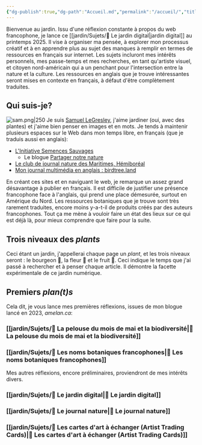 ```yaml
---
{"dg-publish":true,"dg-path":"Accueil.md","permalink":"/accueil/","title":"Accueil - Jardin digital","hide":true,"tags":["gardenEntry"]}
---
```


Bienvenue au jardin.
Issu d'une réflexion constante à propos du web francophone, je lance ce [[jardin/Sujets/🌱 Le jardin digital\|jardin digital]] au printemps 2025.
Il vise à organiser ma pensée, à explorer mon processus créatif et à en apprendre plus au sujet des manques à remplir en termes de ressources en français sur internet. 
Les sujets incluront mes intérêts personnels, mes passe-temps et mes recherches, en tant qu'artiste visuel, et citoyen nord-américain qui a un penchant pour l'intersection entre la nature et la culture. Les ressources en anglais que je trouve intéressantes seront mises en contexte en français, à défaut d'être complètement traduites.
## Qui suis-je?
![sam.png|250](/img/user/Images/sam.png)
Je suis [Samuel LeGresley](https://samlegresley.com), j'aime jardiner (oui, avec des plantes) et j'aime bien penser en images et en mots. Je tends à maintenir plusieurs espaces sur le Web dans mon temps libre, en français (que je traduis aussi en anglais):

- [L'Initiative Semences Sauvages](https://semencessauvages.org)
	- Le blogue [Partager notre nature](https://nature.semencessauvages.org/)
- [Le club de journal nature des Maritimes, Hémiboréal](https://hemiboreal.com/fr/)
- [Mon journal multimédia en anglais : birdtree.land](https://birdtree.land)

En créant ces sites et en naviguant le web, je remarque un assez grand désavantage à publier en français. Il est difficile de justifier une présence francophone face à l'anglais, qui prend une place démesurée, surtout en Amérique du Nord. Les ressources botaniques que je trouve sont très rarement traduites, encore moins y-a-t-il de produits créés par des auteurs francophones.
Tout ça me mène à vouloir faire un état des lieux sur ce qui est déjà là, pour mieux comprendre que faire pour la suite.
## Trois niveaux des *plants*
Ceci étant un jardin, j'appellerai chaque page un *plant*, et les trois niveaux seront : le bourgeon 🌱, la fleur 🌼 et le fruit 🍅.
Ceci indique le temps que j'ai passé à rechercher et à penser chaque article. Il démontre la facette expérimentale de ce jardin numérique. 
## Premiers *plan(t)s*
Cela dit, je vous lance mes premières réflexions, issues de mon blogue lancé en 2023, *amelan.ca*: 
### [[jardin/Sujets/🍅 La pelouse du mois de mai et la biodiversité\|🍅 La pelouse du mois de mai et la biodiversité]]
### [[jardin/Sujets/🌼 Les noms botaniques francophones\|🌼 Les noms botaniques francophones]]

Mes autres réflexions, encore préliminaires, proviendront de mes intérêts divers.
### [[jardin/Sujets/🌱 Le jardin digital\|🌱 Le jardin digital]]
### [[jardin/Sujets/🌱 Le journal nature\|🌱 Le journal nature]]
### [[jardin/Sujets/🌱 Les cartes d'art à échanger (Artist Trading Cards)\|🌱 Les cartes d'art à échanger (Artist Trading Cards)]]